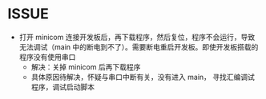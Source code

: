 # ISSUE

* 打开 minicom 连接开发板后，再下载程序，然后复位，程序不会运行，导致无法调试（main 中的断电到不了）。需要断电重启开发板。即使开发板搭载的程序没有使用串口
    * 解决：关掉 minicom 后再下载程序
    * 具体原因待解决，怀疑与串口中断有关，没有进入 main， 寻找汇编调试程序，调试启动脚本
